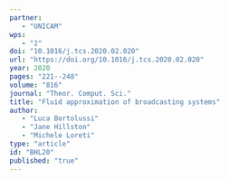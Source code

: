 ```yaml
---
partner: 
   - "UNICAM"
wps: 
   - "2"
doi: "10.1016/j.tcs.2020.02.020"
url: "https://doi.org/10.1016/j.tcs.2020.02.020"
year: 2020
pages: "221--248"
volume: "816"
journal: "Theor. Comput. Sci."
title: "Fluid approximation of broadcasting systems"
author: 
   - "Luca Bortolussi"
   - "Jane Hillston"
   - "Michele Loreti"
type: "article"
id: "BHL20"
published: "true"
---
```

